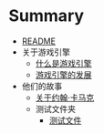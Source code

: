 # Summary

- [README](./README.md)
- 关于游戏引擎
  - [什么是游戏引擎](关于游戏引擎/什么是游戏引擎.md)
  - [游戏引擎的发展](关于游戏引擎/游戏引擎的发展.md)
- 他们的故事
  - [关于约翰·卡马克](他们的故事/关于约翰·卡马克.md)
  - 测试文件夹
    - [测试文件](他们的故事/测试文件夹/测试文件.md)
